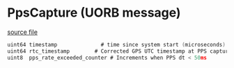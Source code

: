 # PpsCapture (UORB message)



[source file](https://github.com/PX4/PX4-Autopilot/blob/release/1.15/msg/PpsCapture.msg)

```c
uint64 timestamp			  # time since system start (microseconds) at PPS capture event
uint64 rtc_timestamp		# Corrected GPS UTC timestamp at PPS capture event
uint8  pps_rate_exceeded_counter # Increments when PPS dt < 50ms

```
